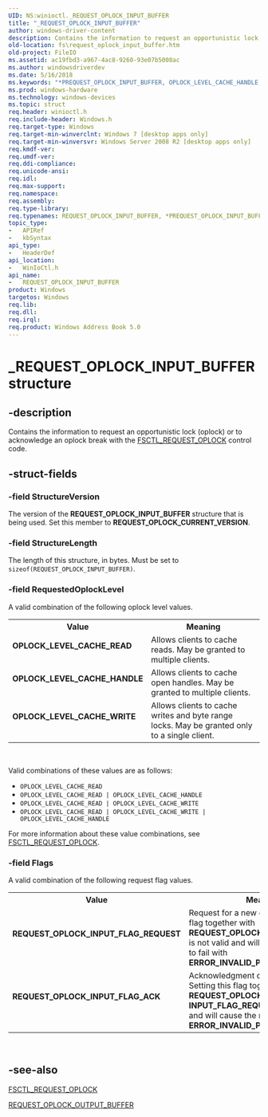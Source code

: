 ```yaml
---
UID: NS:winioctl._REQUEST_OPLOCK_INPUT_BUFFER
title: "_REQUEST_OPLOCK_INPUT_BUFFER"
author: windows-driver-content
description: Contains the information to request an opportunistic lock (oplock) or to acknowledge an oplock break with the FSCTL_REQUEST_OPLOCK control code.
old-location: fs\request_oplock_input_buffer.htm
old-project: FileIO
ms.assetid: ac19fbd3-a967-4ac8-9260-93e07b5008ac
ms.author: windowsdriverdev
ms.date: 5/16/2018
ms.keywords: "*PREQUEST_OPLOCK_INPUT_BUFFER, OPLOCK_LEVEL_CACHE_HANDLE, OPLOCK_LEVEL_CACHE_READ, OPLOCK_LEVEL_CACHE_WRITE, PREQUEST_OPLOCK_INPUT_BUFFER, PREQUEST_OPLOCK_INPUT_BUFFER structure pointer [Files], REQUEST_OPLOCK_INPUT_BUFFER, REQUEST_OPLOCK_INPUT_BUFFER structure [Files], REQUEST_OPLOCK_INPUT_FLAG_ACK, REQUEST_OPLOCK_INPUT_FLAG_REQUEST, _REQUEST_OPLOCK_INPUT_BUFFER, fs.request_oplock_input_buffer, winioctl/PREQUEST_OPLOCK_INPUT_BUFFER, winioctl/REQUEST_OPLOCK_INPUT_BUFFER"
ms.prod: windows-hardware
ms.technology: windows-devices
ms.topic: struct
req.header: winioctl.h
req.include-header: Windows.h
req.target-type: Windows
req.target-min-winverclnt: Windows 7 [desktop apps only]
req.target-min-winversvr: Windows Server 2008 R2 [desktop apps only]
req.kmdf-ver: 
req.umdf-ver: 
req.ddi-compliance: 
req.unicode-ansi: 
req.idl: 
req.max-support: 
req.namespace: 
req.assembly: 
req.type-library: 
req.typenames: REQUEST_OPLOCK_INPUT_BUFFER, *PREQUEST_OPLOCK_INPUT_BUFFER
topic_type:
-	APIRef
-	kbSyntax
api_type:
-	HeaderDef
api_location:
-	WinIoCtl.h
api_name:
-	REQUEST_OPLOCK_INPUT_BUFFER
product: Windows
targetos: Windows
req.lib: 
req.dll: 
req.irql: 
req.product: Windows Address Book 5.0
---
```


# _REQUEST_OPLOCK_INPUT_BUFFER structure


## -description


Contains the information to request an opportunistic lock (oplock) or to acknowledge an oplock break 
    with the <a href="https://msdn.microsoft.com/library/windows/hardware/ff545530">FSCTL_REQUEST_OPLOCK</a> control 
    code.


## -struct-fields




### -field StructureVersion

The version of the 
      <b>REQUEST_OPLOCK_INPUT_BUFFER</b> structure that 
      is being used. Set this member to <b>REQUEST_OPLOCK_CURRENT_VERSION</b>.


### -field StructureLength

The length of this structure, in bytes. Must be set to 
      <code>sizeof(REQUEST_OPLOCK_INPUT_BUFFER)</code>.


### -field RequestedOplockLevel

A valid combination of the following oplock level values.

<table>
<tr>
<th>Value</th>
<th>Meaning</th>
</tr>
<tr>
<td width="40%"><a id="OPLOCK_LEVEL_CACHE_READ"></a><a id="oplock_level_cache_read"></a><dl>
<dt><b>OPLOCK_LEVEL_CACHE_READ</b></dt>
</dl>
</td>
<td width="60%">
Allows clients to cache reads. May be granted to multiple clients.

</td>
</tr>
<tr>
<td width="40%"><a id="OPLOCK_LEVEL_CACHE_HANDLE"></a><a id="oplock_level_cache_handle"></a><dl>
<dt><b>OPLOCK_LEVEL_CACHE_HANDLE</b></dt>
</dl>
</td>
<td width="60%">
Allows clients to cache open handles. May be granted to multiple clients.

</td>
</tr>
<tr>
<td width="40%"><a id="OPLOCK_LEVEL_CACHE_WRITE"></a><a id="oplock_level_cache_write"></a><dl>
<dt><b>OPLOCK_LEVEL_CACHE_WRITE</b></dt>
</dl>
</td>
<td width="60%">
Allows clients to cache writes and byte range locks. May be granted only to a single client.

</td>
</tr>
</table>
 

Valid combinations of these values are as follows:

<ul>
<li><code>OPLOCK_LEVEL_CACHE_READ</code></li>
<li><code>OPLOCK_LEVEL_CACHE_READ | OPLOCK_LEVEL_CACHE_HANDLE</code></li>
<li><code>OPLOCK_LEVEL_CACHE_READ | OPLOCK_LEVEL_CACHE_WRITE</code></li>
<li><code>OPLOCK_LEVEL_CACHE_READ | OPLOCK_LEVEL_CACHE_WRITE | OPLOCK_LEVEL_CACHE_HANDLE</code></li>
</ul>
For more information about these value combinations, see 
       <a href="https://msdn.microsoft.com/library/windows/hardware/ff545530">FSCTL_REQUEST_OPLOCK</a>.


### -field Flags

A valid combination of the following request flag values.

<table>
<tr>
<th>Value</th>
<th>Meaning</th>
</tr>
<tr>
<td width="40%"><a id="REQUEST_OPLOCK_INPUT_FLAG_REQUEST"></a><a id="request_oplock_input_flag_request"></a><dl>
<dt><b>REQUEST_OPLOCK_INPUT_FLAG_REQUEST</b></dt>
</dl>
</td>
<td width="60%">
Request for a new oplock.  Setting this flag together with 
        <b>REQUEST_OPLOCK_INPUT_FLAG_ACK</b> is not valid and will cause the request to fail with 
        <b>ERROR_INVALID_PARAMETER</b>.

</td>
</tr>
<tr>
<td width="40%"><a id="REQUEST_OPLOCK_INPUT_FLAG_ACK"></a><a id="request_oplock_input_flag_ack"></a><dl>
<dt><b>REQUEST_OPLOCK_INPUT_FLAG_ACK</b></dt>
</dl>
</td>
<td width="60%">
Acknowledgment of an oplock break.  Setting this flag together with 
         <b>REQUEST_OPLOCK_ INPUT_FLAG_REQUEST</b> is not valid and will cause the request to fail 
         with <b>ERROR_INVALID_PARAMETER</b>.

</td>
</tr>
</table>
 


## -see-also




<a href="https://msdn.microsoft.com/library/windows/hardware/ff545530">FSCTL_REQUEST_OPLOCK</a>



<a href="https://msdn.microsoft.com/5912e0db-a102-4e1c-a1c0-c6a900fe0bbe">REQUEST_OPLOCK_OUTPUT_BUFFER</a>
 

 

